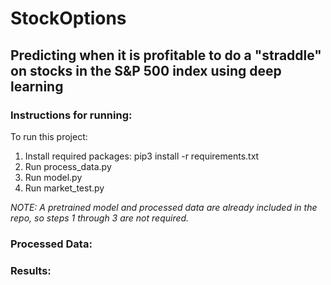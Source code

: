 # StockOptions  
## Predicting when it is profitable to do a "straddle" on stocks in the S&P 500 index using deep learning
### Instructions for running:  
To run this project:
1. Install required packages: pip3 install -r requirements.txt
2. Run process_data.py
3. Run model.py
4. Run market_test.py

*NOTE: A pretrained model and processed data are already included in the repo, so steps 1 through 3 are not required.*

### Processed Data:
### Results:
